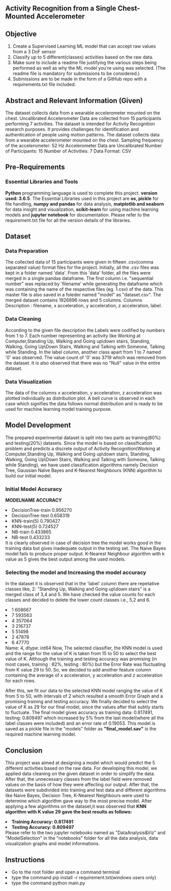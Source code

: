 ## Activity Recognition from a Single Chest-Mounted Accelerometer

## Objective
1. Create a Supervised Learning ML model that can accept raw values from a 3 DoF sensor 
2. Classify up to 5 different(classes) activities based on the raw data. 
3. Make sure to include a readme file justifying the various steps being performed as well as why the ML model you’re using was selected. (The readme file is mandatory for submissions to be considered.) 
4. Submissions are to be made in the form of a GitHub repo with a requirements.txt file included. 

## Abstract and Relevant Information (Given) 
The dataset collects data from a wearable accelerometer mounted on the chest. 
Uncalibrated Accelerometer Data are collected from 15 participants performing 7 activities. 
The dataset is intended for Activity Recognition research purposes. 
It provides challenges for identification and authentication of people using motion patterns.
The dataset collects data from a wearable accelerometer mounted on the chest.
Sampling frequency of the accelerometer: 52 Hz
Accelerometer Data are Uncalibrated
Number of Participants: 15
Number of Activities: 7
Data Format: CSV

## Pre-Requirements
### Essential Libraries and Tools
<b>Python</b> programming language is used to complete this project. <b>version used: 3.6.5</b>.
The Essential Libraries used in this project are <b>os, pickle</b> for file handling, <b>numpy and pandas</b> for data analysis, <b>matplotlib and seaborn</b> for data insight and visualization, <b>scikit-learn</b> for using machine learning models and <b>jupyter notebook</b> for documentation. Please refer to the requirement.txt file for all the version details of the libraries.
 
## Dataset
### Data Preparation
The collected data of 15 participants were given in fifteen .csv(comma separated value) format files for the project.
Initially, all the .csv files was kept in a folder named 'data'.
From this 'data' folder, all the files were merged in a single pandas dataframe. The first column i.e. "sequential number" was replaced by 'filename' while generating the dataframe which was containing the name of the respective files (eg. 1.csv) of the data. This master file is also saved in a foleder named "model" as "dataset.csv".
The merged dataset contains 1926896 rows and 5 columns.
Columns Description : filename, x acceleration, y acceleration, z acceleration, label.
### Data Cleaning
According to the given file description the Labels were codified by numbers from 1 to 7. Each number representing an activity like Working at Computer,Standing Up, Walking and Going up\down stairs, Standing, Walking, Going Up\Down Stairs, Walking and Talking with Someone, Talking while Standing.
In the label column, another class apart from 1 to 7 named '0' was observed.
The value count of '0' was 3719 which was removed from the dataset.
It is also observed that there was no "Null" value in the entire dataset.
### Data Visualization
The data of the columns x acceleration, y acceleration, z acceleration was plotted individually as distribution plot. A bell curve is observed in each case which signifies the data follows normal distribution and is ready to be used for machine learning model training purpose.

## Model Development
The prepared experimental dataset is split into two parts as training(80%) and testing(20%) datasets.
Since the model is based on classification problem and predicts a discrete output of Activity Recognition(Working at Computer,Standing Up, Walking and Going up\down stairs, Standing, Walking, Going Up\Down Stairs, Walking and Talking with Someone, Talking while Standing), we have used classification algorithms namely Decision Tree, Gaussian Naïve Bayes and K-Nearest Neighbours (KNN) algorithm to build our initial model. 

### Initial Model Accuracy
<b>MODELNAME	          ACCURACY</b>
<li>DecisionTree-train	0.956270</li>
<li>DecisionTree-test	  0.658319</li>
<li>KNN-train(5)        0.790427</li>
<li>KNN-test(5)         0.724527<l/i>
<li>NB-train	          0.433865</li>
<li>NB-test	            0.433233</li>
It is clearly observed in case of decision tree the model works good in the training data but gives inadequate output in the testing set. The Naive Bayes model fails to produce proper output.  
K-Nearest Neighbour algorithm with k value as 5 gives the best output among the used models.

### Selecting the model and Increasing the model accuracy
In the dataset it is observed that in the 'label' column there are repetative classes like,
2: "Standing Up, Walking and Going up\down stairs" is a merged class of 3,4 and 5. 
We have checked the value counts for each classes and decided to delete the lower count classes i.e., 5,2 and 6.
<li>1    608667</li>
<li>7    593563</li>
<li>4    357064</li>
<li>3    216737</li>
<li>5     51498</li>
<li>2     47878</li>
<li>6     47770</li>
Name: 4, dtype: int64
Now, The selected classifier, the KNN model is used and the range for the value of K is taken from 15 to 50 to select the best value of K.
Although the training and testing accuracy was promising (in most cases, training : 82%, testing : 80%) but the Error Rate was fluctuating from K value 29 to 50.
So, we decided to add another feature column containing the average of x acceleration, y acceleration and z acceleration for each rows.

After this, we fit our data to the selected KNN model ranging the value of K from 5 to 50, with intervals of 2 which resulted a smooth Error Graph and a promising training and testing accuracy.
We finally decided to select the value of K as 29 for our final model, since the values after that subtly starts to fluctuate. The final model gives accuracy as training data: 0.817491, testing:	0.809497 which increased by 5% from the last model(where all the label classes were included) and an error rate of 0.19053. This model is saved as a pickle file in the "models" folder as <b>"final_model.sav"</b> is the required machine learning model.

## Conclusion
This project was aimed at designing a model which would predict the 5 different activities based on the raw data. For developing this model, we applied data cleaning
on the given dataset in order to simplify the data. After that, the unnecessary classes from the label field were removed values on the basis of how they were affecting our output.
After that, the datasets were subdivided into training and test data and different algorithms like Naive Bayes, Decision Tree, K-Nearest Neighbours were used to determine which
algorithm gave way to the most precise model. After applying a few algorithms on the dataset,it was observed that <b>KNN algorithm with K value 29 gave the best results as follows:
  <li>Training Accuracy: 0.817491</li>
  <li>Testing Accuracy: 0.809497</li> 
</b>
Please refer to the two jupyter notebooks named as "DataAnalysis&Viz" and "ModelSelection" in the "notebooks" folder for all the data analysis, data visualization graphs and model informations.

## Instructions
<li>Go to the root folder and open a command terminal</li>
<li>type the command pip install -r requirement.txt(windows users only)</li>
<li>type the command python main.py </li>
